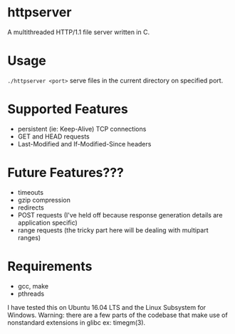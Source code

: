 # httpserver
A multithreaded HTTP/1.1 file server written in C.

# Usage
`./httpserver <port>`
serve files in the current directory on specified port.

# Supported Features
- persistent (ie: Keep-Alive) TCP connections
- GET and HEAD requests
- Last-Modified and If-Modified-Since headers

# Future Features???
- timeouts
- gzip compression
- redirects
- POST requests (I've held off because response generation details are application specific)
- range requests (the tricky part here will be dealing with multipart ranges)

# Requirements
- gcc, make
- pthreads

I have tested this on Ubuntu 16.04 LTS and the Linux Subsystem for Windows. 
Warning: there are a few parts of the codebase that make use of nonstandard extensions in glibc ex: timegm(3).
